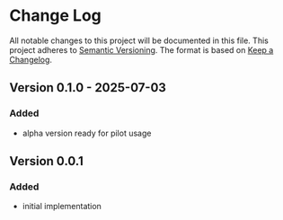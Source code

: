 # Change Log

All notable changes to this project will be documented in this file.
This project adheres to [Semantic Versioning](http://semver.org/).
The format is based on [Keep a Changelog](http://keepachangelog.com/).

## Version 0.1.0 - 2025-07-03

### Added

- alpha version ready for pilot usage

## Version 0.0.1

### Added

- initial implementation

